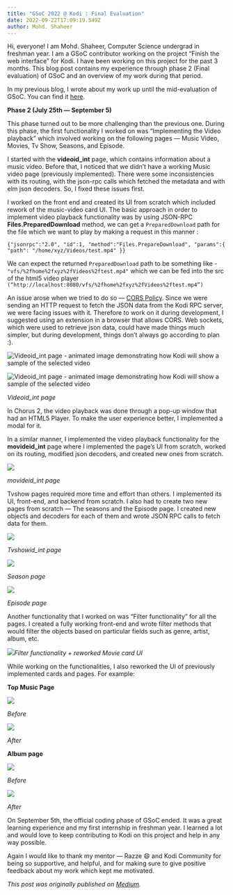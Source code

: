 ```yaml
---
title: "GSoC 2022 @ Kodi : Final Evaluation"
date: 2022-09-22T17:09:19.549Z
author: Mohd. Shaheer
---
```

Hi, everyone! I am Mohd. Shaheer, Computer Science undergrad in freshman year. I am a GSoC contributor working on the project “Finish the web interface” for Kodi. I have been working on this project for the past 3 months. This blog post contains my experience through phase 2 (Final evaluation) of GSoC and an overview of my work during that period.

In my previous blog, I wrote about my work up until the mid-evaluation of GSoC. You can find it [here](https://medium.com/@mshaheer2003/gsoc-2022-kodi-mid-term-evaluation-bb0167390d21).

**Phase 2 (July 25th — September 5)**

This phase turned out to be more challenging than the previous one.
During this phase, the first functionality I worked on was “Implementing the Video playback” which involved working on the following pages — Music Video, Movies, Tv Show, Seasons, and Episode.

I started with the **videoid_int** page, which contains information about a music video. Before that, I noticed that we didn’t have a working Music video page (previously implemented). There were some inconsistencies with its routing, with the json-rpc calls which fetched the metadata and with elm json decoders. So, I fixed these issues first.

I worked on the front end and created its UI from scratch which included rework of the music-video card UI. The basic approach in order to implement video playback functionality was by using JSON-RPC **Files.PreparedDownload** method, we can get a `PreparedDownload` path for the file which we want to play by making a request in this manner :

`{"jsonrpc":"2.0", "id":1, "method":"Files.PrepareDownload", "params":{ "path": "/home/xyz/Videos/test.mp4" }}`

We can expect the returned `PreparedDownload` path to be something like - `"vfs/%2fhome%2fxyz%2fVideos%2ftest.mp4"` which we can be fed into the src of the html5 video player
`(“http://localhost:8080/vfs/%2fhome%2fxyz%2fVideos%2ftest.mp4”)`

An issue arose when we tried to do so — [CORS Policy](https://developer.mozilla.org/en-US/docs/Web/HTTP/CORS). Since we were sending an HTTP request to fetch the JSON data from the Kodi RPC server, we were facing issues with it. Therefore to work on it during development, I suggested using an extension in a browser that allows CORS. Web sockets, which were used to retrieve json data, could have made things much simpler, but during development, things don’t always go according to plan :).

![Videoid_int page - animated image demonstrating how Kodi will show a sample of the selected video](/images/blog/mohdshaheer1.webp "Videoid_int page")

![Videoid_int page - animated image demonstrating how Kodi will show a sample of the selected video](https://miro.medium.com/max/1400/1*EW9zuihZOU7gRvjgnhBxTw.gif?nf_resize=fit&w=350 "Videoid_int page")

*Videoid_int page* 

In Chorus 2, the video playback was done through a pop-up window that had an HTML5 Player. To make the user experience better, I implemented a modal for it.

In a similar manner, I implemented the video playback functionality for the **movideid_int** page where I implemented the page’s UI from scratch, worked on its routing, modified json decoders, and created new ones from scratch.

![](https://miro.medium.com/max/640/1*qP_8lXAzHu1FaghuyEXzaw.gif)

*movideid_int page*

Tvshow pages required more time and effort than others. I implemented its UI, front-end, and backend from scratch. I also had to create two new pages from scratch — The seasons and the Episode page. I created new objects and decoders for each of them and wrote JSON RPC calls to fetch data for them.

![](https://miro.medium.com/max/1400/1*bbRhM4xNjSoWq0B-PTqdAw.png)

*Tvshowid_int page*

![](https://miro.medium.com/max/1400/1*hjRY_CchSPjegD17wJbwSw.png)

*Season page*

![](https://miro.medium.com/max/1200/1*HsIxKC-WSvvgnYQLey7Lfw.gif)

*Episode page*

Another functionality that I worked on was “Filter functionality” for all the pages. I created a fully working front-end and wrote filter methods that would filter the objects based on particular fields such as genre, artist, album, etc.

![](https://miro.medium.com/max/1400/0*jRSjj2b4Fr1Xk0Bh.png)*Filter functionality + reworked Movie card UI*

While working on the functionalities, I also reworked the UI of previously implemented cards and pages. For example:

**Top Music Page**

![](https://miro.medium.com/max/1400/0*82ogFwuwAVvn62ew.png)

*Before*

![](https://miro.medium.com/max/1400/0*wyDB5ulbFxyi5Xfs.png)

*After*

**Album page**

![](https://miro.medium.com/max/1400/0*AOaKRSPTrTASnPKk.png)

*Before*

![](https://miro.medium.com/max/1400/0*LIglmnuk3fWNNCsp.png)

*After*

On September 5th, the official coding phase of GSoC ended. It was a great learning experience and my first internship in freshman year. I learned a lot and would love to keep contributing to Kodi on this project and help in any way possible.

Again I would like to thank my mentor — Razze 😄 and Kodi Community for being so supportive, and helpful, and for making sure to give positive feedback about my work which kept me motivated.

*T﻿his post was originally published on [Medium](https://medium.com/@mshaheer2003/gsoc-2022-kodi-final-evaluation-43ff20a51f17).*